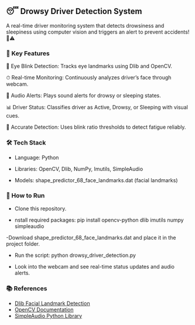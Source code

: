 ## 😴 Drowsy Driver Detection System

A real-time driver monitoring system that detects drowsiness and sleepiness using computer vision and triggers an alert to prevent accidents! 🚗⚠️

### 🔹 Key Features

👀 Eye Blink Detection: Tracks eye landmarks using Dlib and OpenCV.

⏱ Real-time Monitoring: Continuously analyzes driver’s face through webcam.

🔔 Audio Alerts: Plays sound alerts for drowsy or sleeping states.

📊 Driver Status: Classifies driver as Active, Drowsy, or Sleeping with visual cues.

🎯 Accurate Detection: Uses blink ratio thresholds to detect fatigue reliably.

### 🛠 Tech Stack

- Language: Python

- Libraries: OpenCV, Dlib, NumPy, Imutils, SimpleAudio

- Models: shape_predictor_68_face_landmarks.dat (facial landmarks)

### 🚀 How to Run

- Clone this repository.

- nstall required packages:
pip install opencv-python dlib imutils numpy simpleaudio

-Download shape_predictor_68_face_landmarks.dat and place it in the project folder.

- Run the script:
python drowsy_driver_detection.py

- Look into the webcam and see real-time status updates and audio alerts.

### 📚 References

- [Dlib Facial Landmark Detection](http://dlib.net/face_landmark_detection.py.html)  
- [OpenCV Documentation](https://docs.opencv.org/)  
- [SimpleAudio Python Library](https://simpleaudio.readthedocs.io/)  
